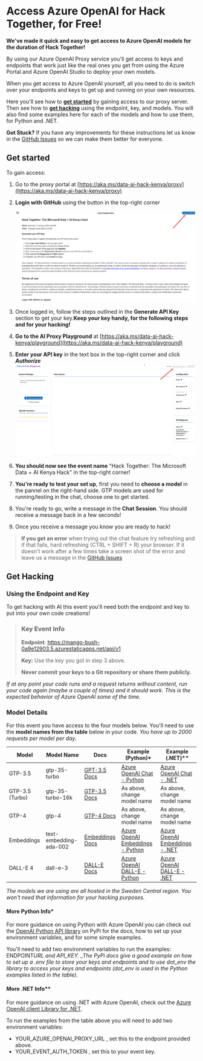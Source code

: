# Access Azure OpenAI for Hack Together, for Free!

**We've made it quick and easy to get access to Azure OpenAI models for the duration of Hack Together!**

By using our Azure OpenAI Proxy service you'll get access to keys and endpoints that work just like the real ones you get from using the Azure Portal and Azure OpenAI Studio to deploy your own models.

When you get access to Azure OpenAI yourself, all you need to do is switch over your endpoints and keys to get up and running on your own resources.

Here you'll see how to **[get started](#get-started)** by gaining access to our proxy server. Then see how to **[get hacking](#get-hacking)** using the endpoint, key, and models. You will also find some examples here for each of the models and how to use them, for Python and .NET.

**Got Stuck?** If you have any improvements for these instructions let us know in the [GitHub Issues](https://github.com/microsoft/Data-AI-Kenya-Hack/issues/new?template=Blank+issue) so we can make them better for everyone.

## Get started

To gain access:

1. Go to the proxy portal at [https://aka.ms/data-ai-hack-kenya/proxy](https://aka.ms/data-ai-hack-kenya/proxy)

1. **Login with GitHub** using the button in the top-right corner

   ![Screenshot of registration page with arrow pointing to top right corner.](Images/proxy_login.png "Login with GitHub")

1. Once logged in, follow the steps outlined in the **Generate API Key** section to get your key.**Keep your key handy, for the following steps and for your hacking!**

1. **Go to the AI Proxy Playground** at [https://aka.ms/data-ai-hack-kenya/playground](https://aka.ms/data-ai-hack-kenya/playground)

1. **Enter your API key** in the text box in the top-right corner and click **_Authorize_**
   ![Screenshot of proxy playground page with arrow pointing to API text entry field and authorize button.](Images/proxy_authorize.png "Enter your key and click Authorize")

1. **You should now see the event name** "Hack Together: The Microsoft Data + AI Kenya Hack" in the top-right corner!

1. **You're ready to test your set up**, first you need to **choose a model** in the pannel on the right-hand side. GTP models are used for running/testing in the chat, choose one to get started.

1. You're ready to go, write a message in the **Chat Session**. You should receive a message back in a few seconds!

1. Once you receive a message you know you are ready to hack!

>**If you get an error** when trying out the chat feature try refreshing and if that fails, hard refreshing (CTRL + SHIFT + R) your browser. If it doesn't work after a few times take a screen shot of the error and leave us a message in the [GitHub Issues](https://github.com/microsoft/Data-AI-Kenya-Hack/issues/new?template=Blank+issue)

## Get Hacking

### Using the Endpoint and Key

To get hacking with AI this event you'll need both the endpoint and key to put into your own code creations!

> ### Key Event Info
>
> **Endpoint**: https://mango-bush-0a9e12903.5.azurestaticapps.net/api/v1
>
> **Key:** Use the key you got in step 3 above.
>
> **Never commit your keys to a Git repository or share them publicly.**

_If at any point your code runs and a request returns without content, run your code again (maybe a couple of times) and it should work. This is the expected behavior of Azure OpenAI some of the time._

### Model Details

For this event you have access to the four models below. You'll need to use the **model names from the table** below in your code.
_You have up to 2000 requests per model per day._

| Model           | Model Name             | Docs                                                                   | Example (Python)\*                                                                     | Example (.NET)\*\*                                                                   |
| --------------- | ---------------------- | ---------------------------------------------------------------------- | -------------------------------------------------------------------------------------- | ------------------------------------------------------------------------------------ |
| GTP-3.5         | gtp-35-turbo           | [GPT-3.5 Docs](https://aka.ms/fabric-hack24-python-docs-gtp35)         | [Azure OpenAI Chat - Python ](https://aka.ms/fabric-hack24-python-eg-chat)             | [Azure OpenAI Chat - .NET ](https://aka.ms/fabric-hack24-dotnet-eg-chat)             |
| GTP-3.5 (Turbo) | gtp-35-turbo-16k       | [GTP-3.5 Docs](https://aka.ms/fabric-hack24-python-docs-gtp35)         | As above, change model name                                                            | As above, change model name                                                          |
| GTP-4           | gtp-4                  | [GTP-4 Docs](https://aka.ms/fabric-hack24-python-docs-gtp4)            | As above, change model name                                                            | As above, change model name                                                          |
| Embeddings      | text-embedding-ada-002 | [Embeddings Docs](https://aka.ms/fabric-hack24-python-docs-embeddings) | [Azure OpenAI Embeddings - Python ](https://aka.ms/fabric-hack24-python-eg-embeddings) | [Azure OpenAI Embeddings - .NET ](https://aka.ms/fabric-hack24-dotnet-eg-embeddings) |
| DALL-E 4        | dall-e-3               | [DALL-E Docs](https://aka.ms/fabric-hack24-python-docs-dalle)          | [Azure OpenAI DALL-E - Python ](https://aka.ms/fabric-hack24-python-eg-dalle)          | [Azure OpenAI DALL-E - .NET ](https://aka.ms/fabric-hack24-dotnet-eg-dalle)          |

_The models we are using are all hosted in the Sweden Central region. You won't need that information for your hacking purposes._

#### More Python Info\*

For more guidance on using Python with Azure OpenAI you can check out the [OpenAI Python API library](https://aka.ms/fabric-hack24-python) on PyPi for the docs, how to set up your environment variables, and for some simple examples.

You'll need to add two environment variables to run the examples: ENDPOINT*URL and API_KEY. \_The PyPi docs give a good example on how to set up a .env file to store your keys and endpoints and to use dot_env the library to access your keys and endpoints (dot_env is used in the Python examples listed in the table).*

#### More .NET Info\*\*

For more guidance on using .NET with Azure OpenAI, check out the [Azure OpenAI client Library for .NET](https://aka.ms/fabric-hack24-dotnet).

To run the examples from the table above you will need to add two environment variables:

- YOUR_AZURE_OPENAI_PROXY_URL , set this to the endpoint provided above.
- YOUR_EVENT_AUTH_TOKEN , set this to your event key.
